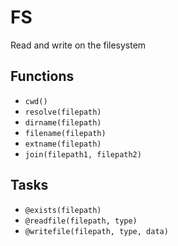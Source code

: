 # FS

Read and write on the filesystem

## Functions
* `cwd()`
* `resolve(filepath)`
* `dirname(filepath)`
* `filename(filepath)`
* `extname(filepath)`
* `join(filepath1, filepath2)`

## Tasks
* `@exists(filepath)`
* `@readfile(filepath, type)`
* `@writefile(filepath, type, data)`